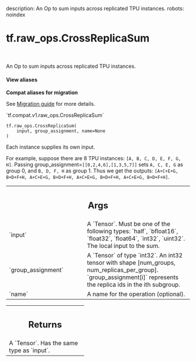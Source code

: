 description: An Op to sum inputs across replicated TPU instances.
robots: noindex

# tf.raw_ops.CrossReplicaSum

<!-- Insert buttons and diff -->

<table class="tfo-notebook-buttons tfo-api nocontent" align="left">

</table>



An Op to sum inputs across replicated TPU instances.

<section class="expandable">
  <h4 class="showalways">View aliases</h4>
  <p>
<b>Compat aliases for migration</b>
<p>See
<a href="https://www.tensorflow.org/guide/migrate">Migration guide</a> for
more details.</p>
<p>`tf.compat.v1.raw_ops.CrossReplicaSum`</p>
</p>
</section>

<pre class="devsite-click-to-copy prettyprint lang-py tfo-signature-link">
<code>tf.raw_ops.CrossReplicaSum(
    input, group_assignment, name=None
)
</code></pre>



<!-- Placeholder for "Used in" -->

Each instance supplies its own input.

For example, suppose there are 8 TPU instances: `[A, B, C, D, E, F, G, H]`.
Passing group_assignment=`[[0,2,4,6],[1,3,5,7]]` sets `A, C, E, G` as group 0,
and `B, D, F, H` as group 1. Thus we get the outputs:
`[A+C+E+G, B+D+F+H, A+C+E+G, B+D+F+H, A+C+E+G, B+D+F+H, A+C+E+G, B+D+F+H]`.

<!-- Tabular view -->
 <table class="responsive fixed orange">
<colgroup><col width="214px"><col></colgroup>
<tr><th colspan="2"><h2 class="add-link">Args</h2></th></tr>

<tr>
<td>
`input`
</td>
<td>
A `Tensor`. Must be one of the following types: `half`, `bfloat16`, `float32`, `float64`, `int32`, `uint32`.
The local input to the sum.
</td>
</tr><tr>
<td>
`group_assignment`
</td>
<td>
A `Tensor` of type `int32`. An int32 tensor with shape
[num_groups, num_replicas_per_group]. `group_assignment[i]` represents the
replica ids in the ith subgroup.
</td>
</tr><tr>
<td>
`name`
</td>
<td>
A name for the operation (optional).
</td>
</tr>
</table>



<!-- Tabular view -->
 <table class="responsive fixed orange">
<colgroup><col width="214px"><col></colgroup>
<tr><th colspan="2"><h2 class="add-link">Returns</h2></th></tr>
<tr class="alt">
<td colspan="2">
A `Tensor`. Has the same type as `input`.
</td>
</tr>

</table>


